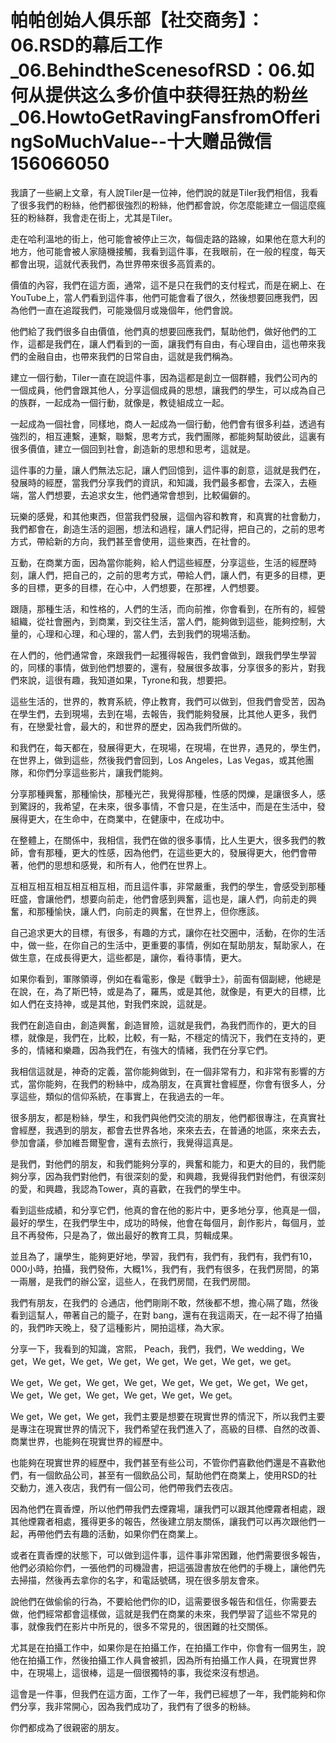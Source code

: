 # 帕帕创始人俱乐部【社交商务】：06.RSD的幕后工作_06.BehindtheScenesofRSD：06.如何从提供这么多价值中获得狂热的粉丝_06.HowtoGetRavingFansfromOfferingSoMuchValue--十大赠品微信156066050

我讀了一些網上文章，有人說Tiler是一位神，他們說的就是Tiler我們相信，我看了很多我們的粉絲，他們都很強烈的粉絲，他們都會說，你怎麼能建立一個這麼瘋狂的粉絲群，我會走在街上，尤其是Tiler。

走在哈利溫地的街上，他可能會被停止三次，每個走路的路線，如果他在意大利的地方，他可能會被人家隨機接觸，我看到這件事，在我眼前，在一般的程度，每天都會出現，這就代表我們，為世界帶來很多高質素的。

價值的內容，我們在這方面，通常，這不是只在我們的支付程式，而是在網上、在YouTube上，當人們看到這件事，他們可能會看了很久，然後想要回應我們，因為他們一直在追蹤我們，可能幾個月或幾個年，他們會說。

他們給了我們很多自由價值，他們真的想要回應我們，幫助他們，做好他們的工作，這都是我們在，讓人們看到的一面，讓我們有自由，有心理自由，這也帶來我們的金融自由，也帶來我們的日常自由，這就是我們稱為。

建立一個行動，Tiler一直在說這件事，因為這都是創立一個群體，我們公司內的一個成員，他們會跟其他人，分享這個成員的思想，讓我們的學生，可以成為自己的族群，一起成為一個行動，就像是，教徒組成立一起。

一起成為一個社會，同樣地，商人一起成為一個行動，他們會有很多利益，透過有強烈的，相互連繫，連繫，聯繫，思考方式，我們團隊，都能夠幫助彼此，這裏有很多價值，建立一個回到社會，創造新的思想和思考，這就是。

這件事的力量，讓人們無法忘記，讓人們回憶到，這件事的創意，這就是我們在，發展時的經歷，當我們分享我們的資訊，和知識，我們最多都會，去深入，去極端，當人們想要，去追求女生，他們通常會想到，比較偏僻的。

玩樂的感覺，和其他東西，但當我們發展，這個內容和教育，和真實的社會動力，我們都會在，創造生活的迴圈，想法和過程，讓人們記得，把自己的，之前的思考方式，帶給新的方向，我們甚至會使用，這些東西，在社會的。

互動，在商業方面，因為當你能夠，給人們這些經歷，分享這些，生活的經歷時刻，讓人們，把自己的，之前的思考方式，帶給人們，讓人們，有更多的目標，更多的目標，更多的目標，在心中，人們想要，在那裡，人們想要。

跟隨，那種生活，和性格的，人們的生活，而向前推，你會看到，在所有的，經營組織，從社會圈內，到商業，到交往生活，當人們，能夠做到這些，能夠控制，大量的，心理和心理，和心理的，當人們，去到我們的現場活動。

在人們的，他們通常會，來跟我們一起獲得報告，我們會做到，跟我們學生學習的，同樣的事情，做到他們想要的，還有，發展很多故事，分享很多的影片，對我們來說，這很有趣，我知道如果，Tyrone和我，想要把。

這些生活的，世界的，教育系統，停止教育，我們可以做到，但我們會受苦，因為在學生們，去到現場，去到在場，去報告，我們能夠發展，比其他人更多，我們有，在戀愛社會，最大的，和世界的歷史，因為我們所做的。

和我們在，每天都在，發展得更大，在現場，在現場，在世界，遇見的，學生們，在世界上，做到這些，然後我們會回到，Los Angeles，Las Vegas，或其他團隊，和你們分享這些影片，讓我們能夠。

分享那種興奮，那種愉快，那種光芒，我覺得那種，性感的閃爍，是讓很多人，感到驚訝的，我希望，在未來，很多事情，不會只是，在生活中，而是在生活中，發展得更大，在生命中，在商業中，在健康中，在成功中。

在整體上，在關係中，我相信，我們在做的很多事情，比人生更大，很多我們的教師，會有那種，更大的性感，因為他們，在這些更大的，發展得更大，他們會帶著，他們的思想和感覺，和所有人，他們在世界上。

互相互相互相互相互相互相，而且這件事，非常嚴重，我們的學生，會感受到那種旺盛，會讓他們，想要向前走，他們會感到興奮，這也是，讓人們，向前走的興奮，和那種愉快，讓人們，向前走的興奮，在世界上，但你應該。

自己追求更大的目標，有很多，有趣的方式，讓你在社交圈中，活動，在你的生活中，做一些，在你自己的生活中，更重要的事情，例如在幫助朋友，幫助家人，在做生意，在成長得更大，這些都是，讓你，看待事情，更大。

如果你看到，軍隊領導，例如在看電影，像是《戰爭士》，前面有個副總，他總是在說，在，為了斯巴特，或是為了，羅馬，或是其他，就像是，有更大的目標，比如人們在支持神，或是其他，對我們來說，這就是。

我們在創造自由，創造興奮，創造冒險，這就是我們，為我們而作的，更大的目標，就像是，我們在，比較，比較，有一點，不穩定的情況下，我們在支持的，更多的，情緒和樂趣，因為我們在，有強大的情緒，我們在分享它們。

我相信這就是，神奇的定義，當你能夠做到，在一個非常有力，和非常有影響的方式，當你能夠，在我們的粉絲中，成為朋友，在真實社會經歷，你會有很多人，分享這些，類似的信仰系統，在事實上，在我過去的一年。

很多朋友，都是粉絲，學生，和我們與他們交流的朋友，他們都很專注，在真實社會經歷，我遇到的朋友，都會去世界各地，來來去去，在普通的地區，來來去去，參加會議，參加維吾爾聖會，還有去旅行，我覺得這真是。

是我們，對他們的朋友，和我們能夠分享的，興奮和能力，和更大的目的，我們能夠分享，因為我們對他們，有很深刻的愛，和興趣，我覺得我們對他們，有很深刻的愛，和興趣，我認為Tower，真的喜歡，在我們的學生中。

看到這些成績，和分享它們，他真的會在他的影片中，更多地分享，他真是一個，最好的學生，在我們學生中，成功的時候，他會在每個月，創作影片，每個月，並且不再發佈，只是為了，做出最好的教育工具，剪輯成果。

並且為了，讓學生，能夠更好地，學習，我們有，我們有，我們有，我們有10，000小時，拍攝，我們發佈，大概1%，我們有，我們有很多，在我們房間，的第一兩層，是我們的辦公室，這些人，在我們房間，在我們房間。

我們有朋友，在我們的 승通店，他們剛剛不敢，然後都不想，擔心隔了臨，然後看到這幫人，帶著自己的籠子，在對 bang，還有在我這兩天，在一起不得了拍攝的，我們昨天晚上，發了這種影片，開拍這樣，為大家。

分享一下，我看到的知識，宮熙， Peach，我們，我們，We wedding，We get，We get，We get，We get，We get，We get，We get，we get。

We get，We get，We get，We get，We get，We get，We get，We get，We get，We get，We get，We get，We get，We get。

We get，We get，We get，我們主要是想要在現實世界的情況下，所以我們主要是專注在現實世界的情況下，我們希望在我們進入了，高級的目標、自然的改善、商業世界，也能夠在現實世界的經歷中。

也能夠在現實世界的經歷中，我們甚至有些公司，不管你們喜歡他們還是不喜歡他們，有一個飲品公司，甚至有一個飲品公司，幫助他們在商業上，使用RSD的社交動力，進入夜店，我們有一個公司，他們帶我們去夜店。

因為他們在賣香煙，所以他們帶我們去煙霧場，讓我們可以跟其他煙霧者相處，跟其他煙霧者相處，獲得更多的報告，然後建立朋友關係，讓我們可以再次跟他們一起，再帶他們去有趣的活動，如果你們在商業上。

或者在賣香煙的狀態下，可以做到這件事，這件事非常困難，他們需要很多報告，他們必須給你們，一張他們的司機證書，把這張證書放在他們的手機上，讓他們先去掃描，然後再去拿你的名字，和電話號碼，現在很多朋友會來。

說他們在做偷偷的行為，不要給他們你的ID，這需要很多報告和信任，你需要去做，他們經常都會這樣做，這就是我們在商業的未來，我們學習了這些不常見的事，就像我們在影片中所見的，很多不常見的，很困難的社交關係。

尤其是在拍攝工作中，如果你是在拍攝工作，在拍攝工作中，你會有一個男生，說他在拍攝工作，然後拍攝工作人員會被抓，因為所有拍攝工作人員，在現實世界中，在現場上，這很棒，這是一個很獨特的事，我從來沒有想過。

這會是一件事，但我們在這方面，工作了一年，我們已經想了一年，我們能夠和你們分享，我非常開心，因為我們成功了，我們有了很多的粉絲。

你們都成為了很親密的朋友。